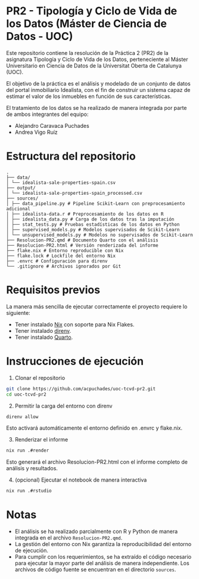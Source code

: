 # PR2 - Tipología y Ciclo de Vida de los Datos (Máster de Ciencia de Datos - UOC)

Este repositorio contiene la resolución de la Práctica 2 (PR2) de la asignatura Tipología y Ciclo de Vida de los Datos, perteneciente al Máster Universitario en Ciencia de Datos de la Universitat Oberta de Catalunya (UOC).

El objetivo de la práctica es el análisis y modelado de un conjunto de datos del portal inmobiliario Idealista, con el fin de construir un sistema capaz de estimar el valor de los inmuebles en función de sus características.

El tratamiento de los datos se ha realizado de manera integrada por parte de ambos integrantes del equipo:

- Alejandro Caravaca Puchades
- Andrea Vigo Ruíz

# Estructura del repositorio

```
.
├── data/
│ └── idealista-sale-properties-spain.csv
├── output/
│ └── idealista-sale-properties-spain_processed.csv
├── sources/
│ ├── data_pipeline.py # Pipeline Scikit-Learn con preprocesamiento adicional
│ ├── idealista-data.r # Preprocesamiento de los datos en R
│ ├── idealista_data.py # Carga de los datos tras la imputación
│ ├── stat_tests.py # Pruebas estadísticas de los datos en Python
│ ├── supervised_models.py # Modelos supervisados de Scikit-Learn
│ └── unsupervised_models.py # Modelos no supervisados de Scikit-Learn
├── Resolucion-PR2.qmd # Documento Quarto con el análisis
├── Resolucion-PR2.html # Versión renderizada del informe
├── flake.nix # Entorno reproducible con Nix
├── flake.lock # Lockfile del entorno Nix
├── .envrc # Configuración para direnv
└── .gitignore # Archivos ignorados por Git
```

# Requisitos previos

La manera más sencilla de ejecutar correctamente el proyecto requiere lo siguiente:

- Tener instalado [Nix](https://nixos.org/download.html) con soporte para Nix Flakes.
- Tener instalado [direnv](https://direnv.net/docs/installation.html).
- Tener instalado [Quarto](https://quarto.org/docs/get-started/).

# Instrucciones de ejecución

1. Clonar el repositorio

```bash
git clone https://github.com/acpuchades/uoc-tcvd-pr2.git
cd uoc-tcvd-pr2
```

2. Permitir la carga del entorno con direnv

```bash
direnv allow
```

Esto activará automáticamente el entorno definido en .envrc y flake.nix.

3. Renderizar el informe

```bash
nix run .#render
```

Esto generará el archivo Resolucion-PR2.html con el informe completo de análisis y resultados.

4. (opcional) Ejecutar el notebook de manera interactiva

```bash
nix run .#rstudio
```

# Notas

- El análisis se ha realizado parcialmente con R y Python de manera integrada en el archivo `Resolucion-PR2.qmd`.
- La gestión del entorno con Nix garantiza la reproducibilidad del entorno de ejecución.
- Para cumplir con los requerimientos, se ha extraído el código necesario para ejecutar la mayor parte del análisis de manera independiente. Los archivos de código fuente se encuentran en el directorio `sources`.
